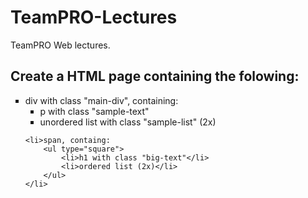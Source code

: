 # TeamPRO-Lectures
TeamPRO Web lectures.

<h2>Create a HTML page containing the folowing:</h2>
<ul type="square">
	<li>div with class "main-div", containing:
		<ul type="square">
			<li>p with class "sample-text"</li>
			<li>unordered list with class "sample-list" (2x)</li>
		</ul>
	</li>

	<li>span, containg:
		<ul type="square">
			<li>h1 with class "big-text"</li>
			<li>ordered list (2x)</li>
		</ul>
	</li>
</ul>